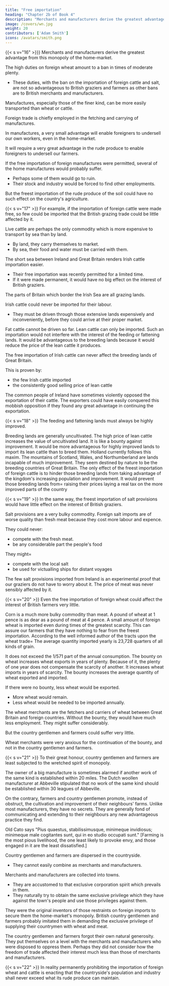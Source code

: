 ```yaml
---
title: "Free importation"
heading: "Chapter 2b of Book 4"
description: "Merchants and manufacturers derive the greatest advantage from this monopoly of the home-market"
image: /covers/wn.jpg
weight: 20
contributors: ['Adam Smith']
icons: /avatars/smith.png
--- 
```




{{< s v="16" >}}} Merchants and manufacturers derive the greatest advantage from this monopoly of the home-market.

The high duties on foreign wheat amount to a ban in times of moderate plenty.
- These duties, with the ban on the importation of foreign cattle and salt, are not so advantageous to British graziers and farmers as other bans are to British merchants and manufacturers.

Manufactures, especially those of the finer kind, can be more easily transported than wheat or cattle.

Foreign trade is chiefly employed in the fetching and carrying of manufactures.

In manufactures, a very small advantage will enable foreigners to undersell our own workers, even in the home-market.

It will require a very great advantage in the rude produce to enable foreigners to undersell our farmers.

If the free importation of foreign manufactures were permitted, several of the home manufactures would probably suffer.
- Perhaps some of them would go to ruin.
- Their stock and industry would be forced to find other employments.

But the freest importation of the rude produce of the soil could have no such effect on the country's agriculture.


{{< s v="17" >}} For example, if the importation of foreign cattle were made free, so few could be imported that the British grazing trade could be little affected by it.

Live cattle are perhaps the only commodity which is more expensive to transport by sea than by land.
- By land, they carry themselves to market.
- By sea, their food and water must be carried with them.

The short sea between Ireland and Great Britain renders Irish cattle importation easier.
- Their free importation was recently permitted for a limited time.
- If it were made permanent, it would have no big effect on the interest of British graziers.

The parts of Britain which border the Irish Sea are all grazing lands.

Irish cattle could never be imported for their labour.
- They must be driven through those extensive lands expensively and inconveniently, before they could arrive at their proper market.

Fat cattle cannot be driven so far.
Lean cattle can only be imported.
    Such an importation would not interfere with the interest of the feeding or fattening lands.
    It would be advantageous to the breeding lands because it would reduce the price of the lean cattle it produces.

The free importation of Irish cattle can never affect the breeding lands of Great Britain.

This is proven by:
- the few Irish cattle imported
- the consistently good selling price of lean cattle

The common people of Ireland have sometimes violently opposed the exportation of their cattle. The exporters could have easily conquered this mobbish opposition if they found any great advantage in continuing the exportation.


{{< s v="18" >}} The feeding and fattening lands must always be highly improved.

Breeding lands are generally uncultivated.
The high price of lean cattle increases the value of uncultivated land. It is like a bounty against improvement.
It would be more advantageous for highly improved lands to import its lean cattle than to breed them.
Holland currently follows this maxim.
The mountains of Scotland, Wales, and Northumberland are lands incapable of much improvement.
They seem destined by nature to be the breeding countries of Great Britain.
The only effect of the freest importation of foreign cattle is to hinder those breeding lands from taking advantage of the kingdom's increasing population and improvement.
It would prevent those breeding lands from= 
    raising their prices
    laying a real tax on the more improved parts of the country


{{< s v="19" >}} In the same way, the freest importation of salt provisions would have little effect on the interest of British graziers.

Salt provisions are a very bulky commodity.
Foreign salt imports are of worse quality than fresh meat because they cost more labour and expence.

They could never:
- compete with the fresh meat.
- be any considerable part the people's food

They might= 
- compete with the local salt
- be used for victualling ships for distant voyages

The few salt provisions imported from Ireland is an experimental proof that our graziers do not have to worry about it.
The price of meat was never sensibly affected by it.


{{< s v="20" >}} Even the free importation of foreign wheat could affect the interest of British farmers very little.

Corn is a much more bulky commodity than meat.
A pound of wheat at 1 pence is as dear as a pound of meat at 4 pence.
A small amount of foreign wheat is imported even during times of the greatest scarcity.
This can assure our farmers that they have nothing to fear from the freest importation.
According to the well informed author of the tracts upon the wheat trade= 
The average quantity imported yearly is 23,728 quarters of all kinds of grain.

It does not exceed the 1/571 part of the annual consumption.
The bounty on wheat increases wheat exports in years of plenty.
Because of it, the plenty of one year does not compensate the scarcity of another.
It increases wheat imports in years of scarcity.
The bounty increases the average quantity of wheat exported and imported.

If there were no bounty, less wheat would be exported.
- More wheat would remain.
- Less wheat would be needed to be imported annually.

The wheat merchants are the fetchers and carriers of wheat between Great Britain and foreign countries.
Without the bounty, they would have much less employment.
They might suffer considerably.

But the country gentlemen and farmers could suffer very little.

Wheat merchants were very anxious for the continuation of the bounty, and not in the country gentlemen and farmers.


{{< s v="21" >}} To their great honour, country gentlemen and farmers are least subjected to the wretched spirit of monopoly.

The owner of a big manufacture is sometimes alarmed if another work of the same kind is established within 20 miles.
The Dutch woollen manufacturer at Abbeville stipulated that no work of the same kind should be established within 30 leagues of Abbeville.

On the contrary, farmers and country gentlemen promote, instead of obstruct, the cultivation and improvement of their neighbours' farms.
Unlike most manufacturers, they have no secrets.
They are generally fond of communicating and extending to their neighbours any new advantageous practice they find.

Old Cato says "Pius quaestus, stabilissimusque, minimeque invidiosus; minimeque male cogitantes sunt, qui in eo studio occupati sunt." [Farming is the most pious livelihood, the one least likely to provoke envy, and those engaged in it are the least dissatisfied.]

Country gentlemen and farmers are dispersed in the countryside.
- They cannot easily combine as merchants and manufacturers.

Merchants and manufacturers are collected into towns.
- They are accustomed to that exclusive corporation spirit which prevails in them.
- They naturally try to obtain the same exclusive privilege which they have against the town's people and use those privileges against them.

They were the original inventors of those restraints on foreign imports to secure them the home-market's monopoly.
British country gentlemen and farmers probably imitated them in demanding the exclusive privilege of supplying their countrymen with wheat and meat.

The country gentlemen and farmers forgot their own natural generosity.
They put themselves on a level with the merchants and manufacturers who were disposed to oppress them.
Perhaps they did not consider how the freedom of trade affected their interest much less than those of merchants and manufacturers.

{{< s v="22" >}} In reality permanently prohibiting the importation of foreign wheat and cattle is enacting that the countryside's population and industry shall never exceed what its rude produce can maintain.